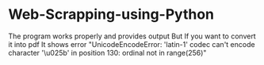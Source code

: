 # Web-Scrapping-using-Python

The program works properly and provides output
But
If you want to convert it into pdf 
It shows error "UnicodeEncodeError: 'latin-1' codec can't encode character '\u025b' in position 130: ordinal not in range(256)"
